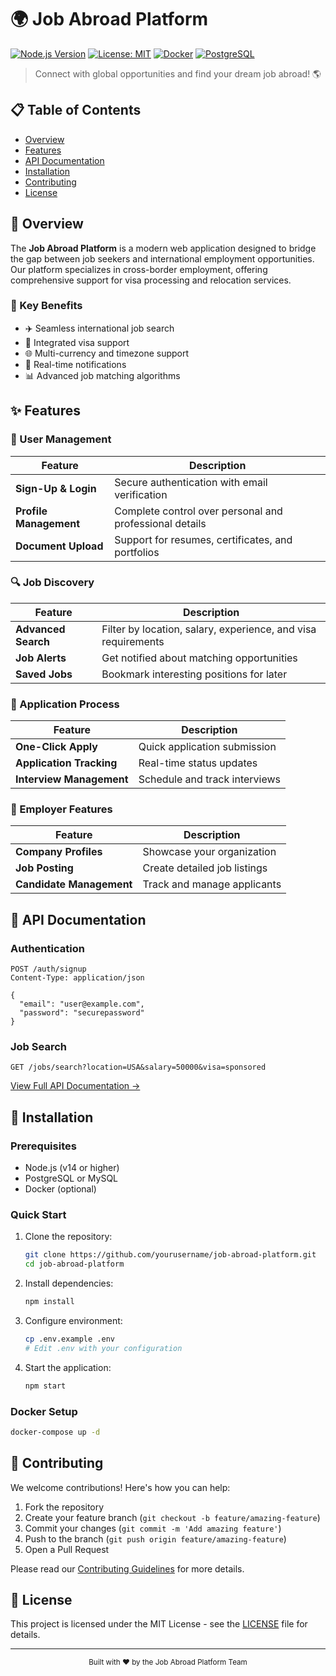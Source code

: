# 🌍 Job Abroad Platform

[![Node.js Version](https://img.shields.io/badge/node-%3E%3D14.0.0-brightgreen)](https://nodejs.org/)
[![License: MIT](https://img.shields.io/badge/License-MIT-yellow.svg)](https://opensource.org/licenses/MIT)
[![Docker](https://img.shields.io/badge/Docker-Supported-blue)](https://www.docker.com/)
[![PostgreSQL](https://img.shields.io/badge/PostgreSQL-Supported-blue)](https://www.postgresql.org/)

> Connect with global opportunities and find your dream job abroad! 🌎

## 📋 Table of Contents
- [Overview](#-overview)
- [Features](#-features)
- [API Documentation](#-api-documentation)
- [Installation](#-installation)
- [Contributing](#-contributing)
- [License](#-license)

## 🌟 Overview

The **Job Abroad Platform** is a modern web application designed to bridge the gap between job seekers and international employment opportunities. Our platform specializes in cross-border employment, offering comprehensive support for visa processing and relocation services.

### 🎯 Key Benefits
- ✈️ Seamless international job search
- 🛂 Integrated visa support
- 🌐 Multi-currency and timezone support
- 📱 Real-time notifications
- 📊 Advanced job matching algorithms

## ✨ Features

### 👤 User Management
| Feature | Description |
|---------|-------------|
| **Sign-Up & Login** | Secure authentication with email verification |
| **Profile Management** | Complete control over personal and professional details |
| **Document Upload** | Support for resumes, certificates, and portfolios |

### 🔍 Job Discovery
| Feature | Description |
|---------|-------------|
| **Advanced Search** | Filter by location, salary, experience, and visa requirements |
| **Job Alerts** | Get notified about matching opportunities |
| **Saved Jobs** | Bookmark interesting positions for later |

### 📝 Application Process
| Feature | Description |
|---------|-------------|
| **One-Click Apply** | Quick application submission |
| **Application Tracking** | Real-time status updates |
| **Interview Management** | Schedule and track interviews |

### 🏢 Employer Features
| Feature | Description |
|---------|-------------|
| **Company Profiles** | Showcase your organization |
| **Job Posting** | Create detailed job listings |
| **Candidate Management** | Track and manage applicants |

## 🔌 API Documentation

### Authentication
```http
POST /auth/signup
Content-Type: application/json

{
  "email": "user@example.com",
  "password": "securepassword"
}
```

### Job Search
```http
GET /jobs/search?location=USA&salary=50000&visa=sponsored
```

[View Full API Documentation →](docs/API.md)

## 🚀 Installation

### Prerequisites
- Node.js (v14 or higher)
- PostgreSQL or MySQL
- Docker (optional)

### Quick Start
1. Clone the repository:
   ```bash
   git clone https://github.com/yourusername/job-abroad-platform.git
   cd job-abroad-platform
   ```

2. Install dependencies:
   ```bash
   npm install
   ```

3. Configure environment:
   ```bash
   cp .env.example .env
   # Edit .env with your configuration
   ```

4. Start the application:
   ```bash
   npm start
   ```

### Docker Setup
```bash
docker-compose up -d
```

## 🤝 Contributing

We welcome contributions! Here's how you can help:

1. Fork the repository
2. Create your feature branch (`git checkout -b feature/amazing-feature`)
3. Commit your changes (`git commit -m 'Add amazing feature'`)
4. Push to the branch (`git push origin feature/amazing-feature`)
5. Open a Pull Request

Please read our [Contributing Guidelines](CONTRIBUTING.md) for more details.

## 📄 License

This project is licensed under the MIT License - see the [LICENSE](LICENSE) file for details.

---

<div align="center">
  <sub>Built with ❤️ by the Job Abroad Platform Team</sub>
</div>
